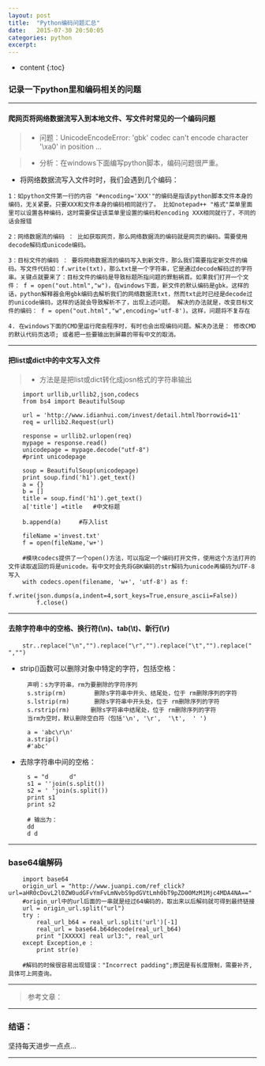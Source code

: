 ```yaml
---
layout: post
title:  "Python编码问题汇总"
date:   2015-07-30 20:50:05
categories: python
excerpt: 
---
```


* content
{:toc}


### 记录一下python里和编码相关的问题

---

#### 爬网页将网络数据流写入到本地文件、写文件时常见的一个编码问题

> * 问题：UnicodeEncodeError: 'gbk' codec can't encode character '\xa0' in position ... 

> * 分析：在windows下面编写python脚本，编码问题很严重。

   * 将网络数据流写入文件时时，我们会遇到几个编码：

    1：如python文件第一行的内容 "#encoding='XXX'"的编码是指该python脚本文件本身的编码，无关紧要。只要XXX和文件本身的编码相同就行了。 比如notepad++ "格式"菜单里面里可以设置各种编码，这时需要保证该菜单里设置的编码和encoding XXX相同就行了，不同的话会报错

    2：网络数据流的编码 ： 比如获取网页，那么网络数据流的编码就是网页的编码。需要使用decode解码成unicode编码。

    3：目标文件的编码 ： 要将网络数据流的编码写入到新文件，那么我们需要指定新文件的编码。写文件代码如：f.write(txt)，那么txt是一个字符串，它是通过decode解码过的字符串。关键点就要来了：目标文件的编码是导致标题所指问题的罪魁祸首。如果我们打开一个文件： f = open("out.html","w")，在windows下面，新文件的默认编码是gbk，这样的话，python解释器会用gbk编码去解析我们的网络数据流txt，然而txt此时已经是decode过的unicode编码，这样的话就会导致解析不了，出现上述问题。 解决的办法就是，改变目标文件的编码： f = open("out.html","w",encoding='utf-8')。这样，问题将不复存在
    
    4. 在windows下面的CMD里运行爬虫程序时，有时也会出现编码问题。解决办法是： 修改CMD的默认代码页选项; 或者把一些要输出到屏幕的带有中文的取消。
    
---

#### 把list或dict中的中文写入文件

> * 方法是是把list或dict转化成josn格式的字符串输出
            
        import urllib,urllib2,json,codecs
        from bs4 import BeautifulSoup  
            
        url = 'http://www.idianhui.com/invest/detail.html?borrowid=11'
        req = urllib2.Request(url)
            
        response = urllib2.urlopen(req)
        mypage = response.read()
        unicodepage = mypage.decode("utf-8")
        #print unicodepage
      
        soup = BeautifulSoup(unicodepage)
        print soup.find('h1').get_text()
        a = {}
        b = []
        title = soup.find('h1').get_text()
        a['title'] =title   #中文标题
        
        b.append(a)     #存入list
        
        fileName ='invest.txt'
        f = open(fileName,'w+')
        
        #模块codecs提供了一个open()方法，可以指定一个编码打开文件，使用这个方法打开的文件读取返回的将是unicode。有中文时会先将GBK编码的str解码为unicode再编码为UTF-8写入
        with codecs.open(filename, 'w+', 'utf-8') as f:
            f.write(json.dumps(a,indent=4,sort_keys=True,ensure_ascii=False))
            f.close()
        
        
---        

#### 去除字符串中的空格、换行符(\n)、tab(\t)、新行(\r)

        str..replace("\n","").replace("\r","").replace("\t","").replace(" ","")
        
* strip()函数可以删除对象中特定的字符，包括空格：

        声明：s为字符串，rm为要删除的字符序列
        s.strip(rm)        删除s字符串中开头、结尾处，位于 rm删除序列的字符
        s.lstrip(rm)       删除s字符串中开头处，位于 rm删除序列的字符
        s.rstrip(rm)      删除s字符串中结尾处，位于 rm删除序列的字符
        当rm为空时，默认删除空白符（包括'\n', '\r',  '\t',  ' ')
        
        a = 'abc\r\n'
        a.strip()
        #'abc'

        
* 去除字符串中间的空格：

        s = "d      d"
        s1 = ''join(s.split())
        s2 = ' 'join(s.split())
        print s1
        print s2 
        
        # 输出为：
        dd
        d d       
        
---

### base64编解码

        import base64
        origin_url = "http://www.juanpi.com/ref_click?url=aHR0cDovL2l0ZW0udGFvYmFvLmNvbS9pdGVtLmh0bT9pZD00MzM1Mjc4MDA4NA=="
        #origin_url中的url后面的一串就是经过64编码的，取出来以后解码就可得到最终链接
        url = origin_url.split("url")
        try :   
            real_url_b64 = real_url.split('url')[-1]
            real_url = base64.b64decode(real_url_b64)
            print "[XXXXX] real url3:", real_url
        except Exception,e :
            print str(e)
        
        #解码的时候很容易出现错误："Incorrect padding";原因是有长度限制，需要补齐,具体可上网查询。
        
---

> 参考文章：

---

### 结语：

坚持每天进步一点点...

---